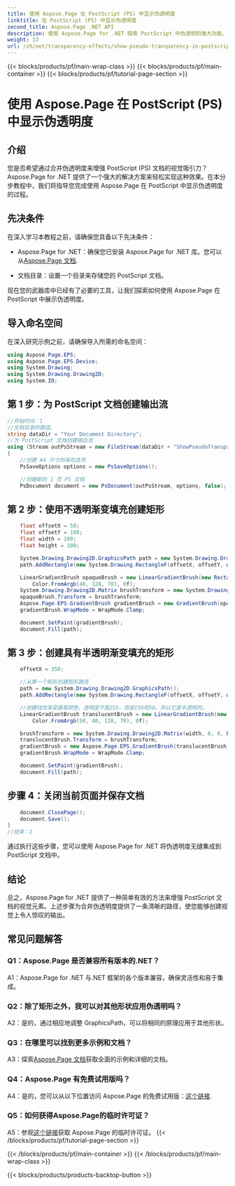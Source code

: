```yaml
---
title: 使用 Aspose.Page 在 PostScript (PS) 中显示伪透明度
linktitle: 在 PostScript (PS) 中显示伪透明度
second_title: Aspose.Page .NET API
description: 使用 Aspose.Page for .NET 探索 PostScript 中伪透明的强大功能。请按照我们的分步指南获取视觉上令人惊叹的文档。
weight: 13
url: /zh/net/transparency-effects/show-pseudo-transparency-in-postscript-ps/
---
```


{{< blocks/products/pf/main-wrap-class >}}
{{< blocks/products/pf/main-container >}}
{{< blocks/products/pf/tutorial-page-section >}}

# 使用 Aspose.Page 在 PostScript (PS) 中显示伪透明度

## 介绍

您是否希望通过合并伪透明度来增强 PostScript (PS) 文档的视觉吸引力？ Aspose.Page for .NET 提供了一个强大的解决方案来轻松实现这种效果。在本分步教程中，我们将指导您完成使用 Aspose.Page 在 PostScript 中显示伪透明度的过程。

## 先决条件

在深入学习本教程之前，请确保您具备以下先决条件：

- Aspose.Page for .NET：确保您已安装 Aspose.Page for .NET 库。您可以从[Aspose.Page 文档](https://reference.aspose.com/page/net/).

- 文档目录：设置一个目录来存储您的 PostScript 文档。

现在您的武器库中已经有了必要的工具，让我们探索如何使用 Aspose.Page 在 PostScript 中展示伪透明度。

## 导入命名空间

在深入研究示例之前，请确保导入所需的命名空间：

```csharp
using Aspose.Page.EPS;
using Aspose.Page.EPS.Device;
using System.Drawing;
using System.Drawing.Drawing2D;
using System.IO;
```

## 第 1 步：为 PostScript 文档创建输出流

```csharp
//开始时间：1
//文档目录的路径。
string dataDir = "Your Document Directory";
//为 PostScript 文档创建输出流
using (Stream outPsStream = new FileStream(dataDir + "ShowPseudoTransparency_outPS.ps", FileMode.Create))
{
	//创建 A4 尺寸的保存选项
	PsSaveOptions options = new PsSaveOptions();

	//创建新的 1 页 PS 文档
	PsDocument document = new PsDocument(outPsStream, options, false);
```

## 第 2 步：使用不透明渐变填充创建矩形

```csharp
	float offsetX = 50;
	float offsetY = 100;
	float width = 200;
	float height = 100;

	System.Drawing.Drawing2D.GraphicsPath path = new System.Drawing.Drawing2D.GraphicsPath();
	path.AddRectangle(new System.Drawing.RectangleF(offsetX, offsetY, width, height));

	LinearGradientBrush opaqueBrush = new LinearGradientBrush(new RectangleF(0, 0, 200, 100), Color.FromArgb(0, 0, 0),
		Color.FromArgb(40, 128, 70), 0f);
	System.Drawing.Drawing2D.Matrix brushTransform = new System.Drawing.Drawing2D.Matrix(width, 0, 0, height, offsetX, offsetY);
	opaqueBrush.Transform = brushTransform;
	Aspose.Page.EPS.GradientBrush gradientBrush = new GradientBrush(opaqueBrush);
	gradientBrush.WrapMode = WrapMode.Clamp;

	document.SetPaint(gradientBrush);
	document.Fill(path);
```

## 第 3 步：创建具有半透明渐变填充的矩形

```csharp
	offsetX = 350;

	//从第一个矩形创建图形路径
	path = new System.Drawing.Drawing2D.GraphicsPath();
	path.AddRectangle(new System.Drawing.RectangleF(offsetX, offsetY, width, height));

	//创建线性渐变画笔颜色，透明度不是255，而是150和50。所以它是半透明的。
	LinearGradientBrush translucentBrush = new LinearGradientBrush(new RectangleF(0, 0, width, height), Color.FromArgb(150, 0, 0, 0),
		Color.FromArgb(50, 40, 128, 70), 0f);

	brushTransform = new System.Drawing.Drawing2D.Matrix(width, 0, 0, height, offsetX, offsetY);
	translucentBrush.Transform = brushTransform;
	gradientBrush = new Aspose.Page.EPS.GradientBrush(translucentBrush);
	gradientBrush.WrapMode = WrapMode.Clamp;

	document.SetPaint(gradientBrush);
	document.Fill(path);
```

## 步骤 4：关闭当前页面并保存文档

```csharp
	document.ClosePage();
	document.Save();
}
//结束：1
```

通过执行这些步骤，您可以使用 Aspose.Page for .NET 将伪透明度无缝集成到 PostScript 文档中。

## 结论

总之，Aspose.Page for .NET 提供了一种简单有效的方法来增强 PostScript 文档的视觉元素。上述步骤为合并伪透明度提供了一条清晰的路径，使您能够创建视觉上令人惊叹的输出。

## 常见问题解答

### Q1：Aspose.Page 是否兼容所有版本的.NET？

A1：Aspose.Page for .NET 与.NET 框架的各个版本兼容，确保灵活性和易于集成。

### Q2：除了矩形之外，我可以对其他形状应用伪透明吗？

A2：是的，通过相应地调整 GraphicsPath，可以将相同的原理应用于其他形状。

### Q3：在哪里可以找到更多示例和文档？

 A3：探索[Aspose.Page 文档](https://reference.aspose.com/page/net/)获取全面的示例和详细的文档。

### Q4：Aspose.Page 有免费试用版吗？

 A4：是的，您可以从以下位置访问 Aspose.Page 的免费试用版：[这个链接](https://releases.aspose.com/).

### Q5：如何获得Aspose.Page的临时许可证？

A5：参观[这个链接](https://purchase.aspose.com/temporary-license/)获取 Aspose.Page 的临时许可证。
{{< /blocks/products/pf/tutorial-page-section >}}

{{< /blocks/products/pf/main-container >}}
{{< /blocks/products/pf/main-wrap-class >}}

{{< blocks/products/products-backtop-button >}}
